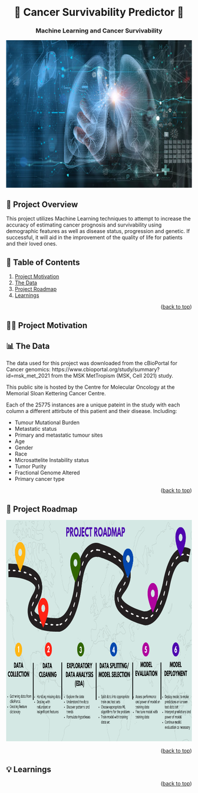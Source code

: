<a name="readme-top"></a>
<!-- PROJECT LOGO Image: greenbutterfly/iStock/Getty Images Plus-->
<br />
<div align="center">

  # 🧬 Cancer Survivability Predictor 🧬
### Machine Learning and Cancer Survivability
<img src="Images/logo.jpeg" alt="Logo" width="600" height="400">
  </a>


</div>

## 🔎 Project Overview 

This project utilizes Machine Learning techniques to attempt to increase the accuracy of estimating cancer prognosis and survivability using demographic features as well as disease status, progression and genetic.  If successful, it will  aid in the improvement of the quality of life for patients and their loved ones. 


## 📖 Table of Contents
  
  <ol>
    <li><a href="motivation">Project Motivation</a></li>
    <li><a href="data">The Data</a></li>
    <li><a href="roadmap">Project Roadmap</a></li>
    <li><a href="learnings">Learnings</a></li>
  </ol>
</details>
<p align="right">(<a href="#readme-top">back to top</a>)</p>

<h2><a name="motivation"></a> 💪🏽 Project Motivation </h2>

<h2 id="data">📊 The Data</h2>
The data used for this project was downloaded from the cBioPortal for Cancer genomics:
https://www.cbioportal.org/study/summary?id=msk_met_2021 from the MSK MetTropism (MSK, Cell 2021) study. 

This public site is hosted by the Centre for Molecular Oncology at the Memorial Sloan Kettering Cancer Centre.

Each of the 25775 instances are a unique pateint in the study with each column a different attirbute of this patient and their disease.
Including:
- Tumour Mutational Burden
- Metastatic status
- Primary and metastatic tumour sites
- Age
- Gender
- Race
- Microsattelite Instability status
- Tumor Purity
- Fractional Genome Altered
- Primary cancer type
<p align="right">(<a href="#readme-top">back to top</a>)</p>

<h2><a name="roadmap"></a> 🚙 Project Roadmap </h2>
<img src="Images/roadmap.png" width="1000" height="600">
<p align="right">(<a href="#readme-top">back to top</a>)</p>

<h2><a name="learnings"></a> 💡 Learnings </h2>
<p align="right">(<a href="#readme-top">back to top</a>)</p>



